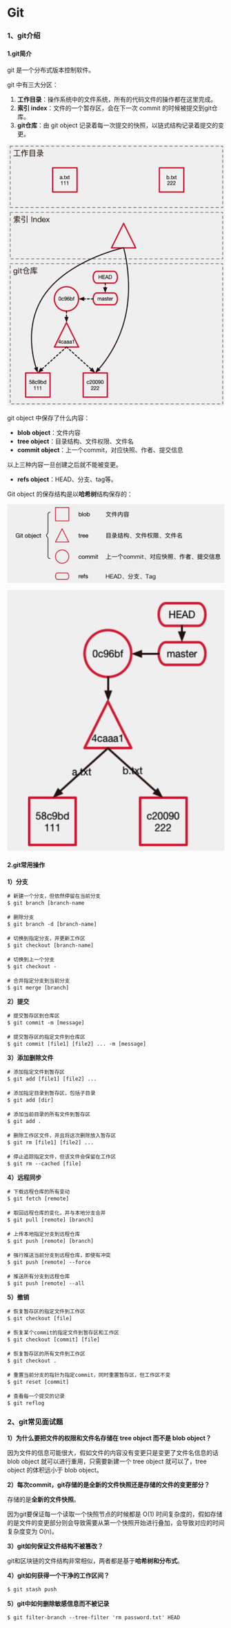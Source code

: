# Git

### 1、git介绍

#### 1.git简介

git 是一个分布式版本控制软件。

git 中有三大分区：

1. **工作目录**：操作系统中的文件系统，所有的代码文件的操作都在这里完成。
2. **索引 index**：文件的一个暂存区，会在下一次 commit 的时候被提交到git仓库。
3. **git仓库**：由 git object 记录着每一次提交的快照，以链式结构记录着提交的变更。

![71](./images/71.png)

git object 中保存了什么内容：

- **blob object**：文件内容
- **tree object**：目录结构、文件权限、文件名
- **commit object**：上一个commit，对应快照、作者、提交信息

以上三种内容一旦创建之后就不能被变更。

- **refs object**：HEAD、分支、tag等。

Git object 的保存结构是以**哈希树**结构保存的：

![70](./images/70.png)

![69](./images/69.png)



#### 2.git常用操作

**1）分支**

```shell
# 新建一个分支，但依然停留在当前分支
$ git branch [branch-name

# 删除分支
$ git branch -d [branch-name]

# 切换到指定分支，并更新工作区
$ git checkout [branch-name]

# 切换到上一个分支
$ git checkout -

# 合并指定分支到当前分支
$ git merge [branch]
```

**2）提交**

```shell
# 提交暂存区到仓库区
$ git commit -m [message]

# 提交暂存区的指定文件到仓库区
$ git commit [file1] [file2] ... -m [message]
```

**3）添加删除文件**

```shell
# 添加指定文件到暂存区
$ git add [file1] [file2] ...

# 添加指定目录到暂存区，包括子目录
$ git add [dir]

# 添加当前目录的所有文件到暂存区
$ git add .

# 删除工作区文件，并且将这次删除放入暂存区
$ git rm [file1] [file2] ...

# 停止追踪指定文件，但该文件会保留在工作区
$ git rm --cached [file]
```

**4）远程同步**

```shell
# 下载远程仓库的所有变动
$ git fetch [remote]

# 取回远程仓库的变化，并与本地分支合并
$ git pull [remote] [branch]

# 上传本地指定分支到远程仓库
$ git push [remote] [branch]

# 强行推送当前分支到远程仓库，即使有冲突
$ git push [remote] --force

# 推送所有分支到远程仓库
$ git push [remote] --all
```

**5）撤销**

```shell
# 恢复暂存区的指定文件到工作区
$ git checkout [file]

# 恢复某个commit的指定文件到暂存区和工作区
$ git checkout [commit] [file]

# 恢复暂存区的所有文件到工作区
$ git checkout .

# 重置当前分支的指针为指定commit，同时重置暂存区，但工作区不变
$ git reset [commit]

# 查看每一个提交的记录
$ git reflog
```

### 2、git常见面试题

**1）为什么要把文件的权限和文件名存储在 tree object 而不是 blob object？**

因为文件的信息可能很大，假如文件的内容没有变更只是变更了文件名信息的话 blob object 就可以进行重用，只需要新建一个 tree object 就可以了，tree object 的体积远小于 blob object。

**2）每次commit，git存储的是全新的文件快照还是存储的文件的变更部分？**

存储的是**全新的文件快照**。

因为git要保证每一个读取一个快照节点的时候都是 O(1) 时间复杂度的，假如存储的是文件的变更部分则会导致需要从第一个快照开始进行叠加，会导致对应的时间复杂度变为 O(n)。

**3）git如何保证文件结构不被篡改？**

git和区块链的文件结构非常相似，两者都是基于**哈希树和分布式**。

**4）git如何获得一个干净的工作区间？**

```sh
$ git stash push
```

**5）git中如何删除敏感信息而不被记录**

```shell
$ git filter-branch --tree-filter 'rm password.txt' HEAD
```

